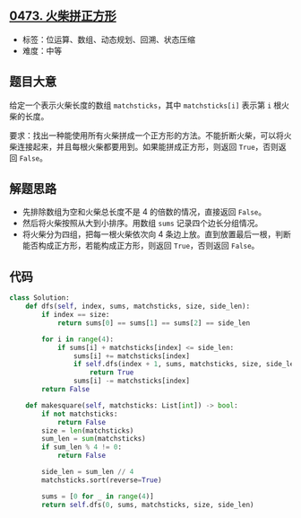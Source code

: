 ## [0473. 火柴拼正方形](https://leetcode-cn.com/problems/matchsticks-to-square/)

- 标签：位运算、数组、动态规划、回溯、状态压缩
- 难度：中等

## 题目大意

给定一个表示火柴长度的数组 `matchsticks`，其中 `matchsticks[i]` 表示第 `i` 根火柴的长度。

要求：找出一种能使用所有火柴拼成一个正方形的方法。不能折断火柴，可以将火柴连接起来，并且每根火柴都要用到。如果能拼成正方形，则返回 `True`，否则返回 `False`。

## 解题思路

- 先排除数组为空和火柴总长度不是 4 的倍数的情况，直接返回 `False`。
- 然后将火柴按照从大到小排序。用数组 `sums` 记录四个边长分组情况。
- 将火柴分为四组，把每一根火柴依次向 4 条边上放。直到放置最后一根，判断能否构成正方形，若能构成正方形，则返回 `True`，否则返回 `False`。

## 代码

```Python
class Solution:
    def dfs(self, index, sums, matchsticks, size, side_len):
        if index == size:
            return sums[0] == sums[1] == sums[2] == side_len

        for i in range(4):
            if sums[i] + matchsticks[index] <= side_len:
                sums[i] += matchsticks[index]
                if self.dfs(index + 1, sums, matchsticks, size, side_len):
                    return True
                sums[i] -= matchsticks[index]
        return False

    def makesquare(self, matchsticks: List[int]) -> bool:
        if not matchsticks:
            return False
        size = len(matchsticks)
        sum_len = sum(matchsticks)
        if sum_len % 4 != 0:
            return False

        side_len = sum_len // 4
        matchsticks.sort(reverse=True)

        sums = [0 for _ in range(4)]
        return self.dfs(0, sums, matchsticks, size, side_len)
```

